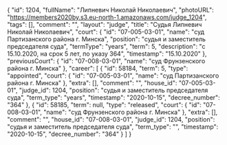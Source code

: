 {
    "id": 1204,
    "fullName": "Липневич Николай Николаевич",
    "photoURL": "https://members2020by.s3.eu-north-1.amazonaws.com/judge_1204",
    "tags": [],
    "comment": "",
    "layout": "judge",
    "title": "Судья Липневич Николай Николаевич",
    "court": {
        "id": "07-005-03-01",
        "name": "суд Партизанского района г. Минска",
        "position": "судья и заместитель председателя суда",
        "termType": "years",
        "term": 5,
        "description": "c 15.10.2020, на срок 5 лет, по указу 364",
        "timestamp": "15.10.2020"
    },
    "previousCourt": {
        "id": "07-008-03-01",
        "name": "суд Фрунзенского района г. Минска"
    },
    "career": [
        {
            "id": 58184,
            "term": 5,
            "type": "appointed",
            "court": {
                "id": "07-005-03-01",
                "name": "суд Партизанского района г. Минска"
            },
            "extra": [],
            "comment": "",
            "house_id": "07-005-03-01",
            "judge_id": 1204,
            "position": "судья и заместитель председателя суда",
            "term_type": "years",
            "timestamp": "2020-10-15",
            "decree_number": "364"
        },
        {
            "id": 58185,
            "term": null,
            "type": "released",
            "court": {
                "id": "07-008-03-01",
                "name": "суд Фрунзенского района г. Минска"
            },
            "extra": [],
            "comment": "",
            "house_id": "07-008-03-01",
            "judge_id": 1204,
            "position": "судья и заместитель председателя суда",
            "term_type": "",
            "timestamp": "2020-10-15",
            "decree_number": "364"
        }
    ]
}
